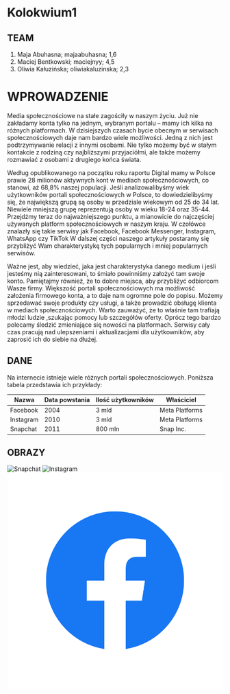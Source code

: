 # Kolokwium1

## TEAM

1. Maja Abuhasna; majaabuhasna; 1,6
2. Maciej Bentkowski; maciejnyy; 4,5
3. Oliwia Kałuzińska; oliwiakaluzinska; 2,3

# WPROWADZENIE

Media społecznościowe na stałe zagościły w naszym życiu. Już nie zakładamy konta tylko na jednym, wybranym portalu – mamy ich kilka na różnych platformach. W dzisiejszych czasach bycie obecnym w serwisach społecznościowych daje nam bardzo wiele możliwości. Jedną z nich jest podtrzymywanie relacji z innymi osobami. Nie tylko możemy być w stałym kontakcie z rodziną czy najbliższymi przyjaciółmi, ale także możemy rozmawiać z osobami z drugiego końca świata.

Według opublikowanego na początku roku raportu Digital mamy w Polsce prawie 28 milionów aktywnych kont w mediach społecznościowych, co stanowi, aż 68,8% naszej populacji. Jeśli analizowalibyśmy wiek użytkowników portali społecznościowych w Polsce, to dowiedzielibyśmy się, że największą grupą są osoby w przedziale wiekowym od 25 do 34 lat. Niewiele mniejszą grupę reprezentują osoby w wieku 18-24 oraz 35-44. Przejdźmy teraz do najważniejszego punktu, a mianowicie do najczęściej używanych platform społecznościowych w naszym kraju. W czołówce znalazły się takie serwisy jak Facebook, Facebook Messenger, Instagram, WhatsApp czy TikTok W dalszej części naszego artykuły postaramy się przybliżyć Wam charakterystykę tych popularnych i mniej popularnych serwisów.

Ważne jest, aby wiedzieć, jaka jest charakterystyka danego medium i jeśli jesteśmy nią zainteresowani, to śmiało powinniśmy założyć tam swoje konto. Pamiętajmy również, że to dobre miejsca, aby przybliżyć odbiorcom Wasze firmy. Większość portali społecznościowych ma możliwość założenia firmowego konta, a to daje nam ogromne pole do popisu. Możemy sprzedawać swoje produkty czy usługi, a także prowadzić obsługę klienta w mediach społecznościowych. Warto zauważyć, że to właśnie tam trafiają młodzi ludzie ,szukając pomocy lub szczegółów oferty. Oprócz tego bardzo polecamy śledzić zmieniające się nowości na platformach. Serwisy cały czas pracują nad ulepszeniami i aktualizacjami dla użytkowników, aby zaprosić ich do siebie na dłużej.

## DANE

Na internecie istnieje wiele różnych portali społecznościowych. Poniższa tabela przedstawia ich przykłady:

|Nazwa|Data powstania|Ilość użytkowników|Właściciel|
|----|---------------|-------------------|---------|
|Facebook|2004|3 mld|Meta Platforms|
|Instagram|2010|3 mld|Meta Platforms|
|Snapchat|2011|800 mln|Snap Inc.|

## OBRAZY
![Snapchat](https://is1-ssl.mzstatic.com/image/thumb/PurpleSource221/v4/1b/26/d7/1b26d773-d3a9-1d2d-da5e-eac6b136ab4c/AppleWatch_Splash.png/300x0w.jpg)
![Instagram](https://upload.wikimedia.org/wikipedia/commons/9/95/Instagram_logo_2022.svg)
![Facebook](IMG/Facebook.png)